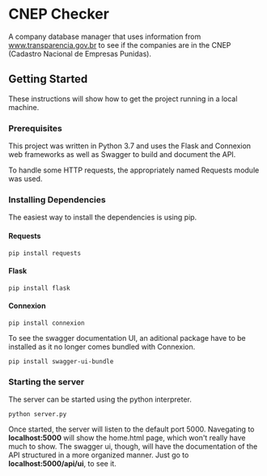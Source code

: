 # CNEP Checker

A company database manager that uses information from www.transparencia.gov.br to see if the companies are in the CNEP (Cadastro Nacional de Empresas Punidas).

## Getting Started

These instructions will show how to get the project running in a local machine.

### Prerequisites

This project was written in Python 3.7 and uses the Flask and Connexion web frameworks as well as Swagger to build and document the API.

To handle some HTTP requests, the appropriately named Requests module was used.

### Installing Dependencies

The easiest way to install the dependencies is using pip.

#### Requests

```
pip install requests
```

#### Flask

```
pip install flask
```

#### Connexion

```
pip install connexion
```

To see the swagger documentation UI, an aditional package have to be installed as it no longer comes bundled with Connexion.

```
pip install swagger-ui-bundle
```

### Starting the server

The server can be started using the python interpreter.

```
python server.py
```
Once started, the server will listen to the default port 5000. Navegating to **localhost:5000** will show the home.html page, which won't really have much to show. The swagger ui, though, will have the documentation of the API structured in a more organized manner. Just go to **localhost:5000/api/ui**, to see it.
